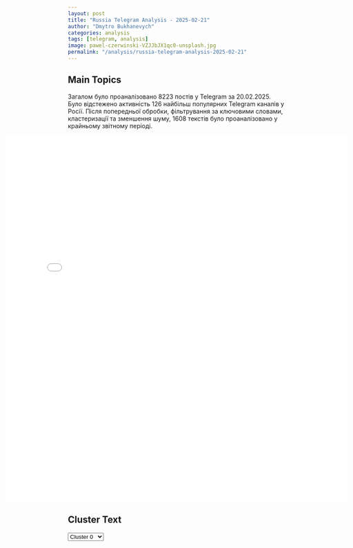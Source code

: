 ```yaml
---
layout: post
title: "Russia Telegram Analysis - 2025-02-21"
author: "Dmytro Bukhanevych"
categories: analysis
tags: [telegram, analysis]
image: pawel-czerwinski-VZJJbJX1qc0-unsplash.jpg
permalink: "/analysis/russia-telegram-analysis-2025-02-21"
---
```


<style>
    /* Adjusting iframe-container styles */
    .wide-iframe-container {
        width: calc(100% + 30vw);  /* Extending the width */
        margin-left: -15vw;       /* Negative margin to push to the left */
        overflow: hidden;         /* In case the iframe content spills over */
    }

    .wide-iframe-container iframe {
        width: 100%;  /* Making the iframe take the full width of its container */
        border: none; /* Removing any borders from the iframe */
    }

    /* Toggle mechanism */
    .hidden {
        display: none;
    }
    
    .show-content-target:checked + .show-content {
        display: block;
    }
</style>

<h2>Main Topics</h2>
<p>Загалом було проаналізовано 8223 постів у Telegram за 20.02.2025. Було відстежено активність 126 найбільш популярних Telegram каналів у Росії. Після попередньої обробки, фільтрування за ключовими словами, кластеризації та зменшення шуму, 1608 текстів було проаналізовано у крайньому звітному періоді.</p>
<!-- Embedding Main Plotly Visualization -->
<div class="wide-iframe-container">
    <iframe src="{{site.baseurl}}/visualizations/2025-02-21/fig_topics_time.html" height="850"></iframe>
</div>


<h2>Cluster Text</h2>

<!-- Dropdown to select a cluster -->
<select id="clusterSelector" onchange="displayClusterText()">
<option value="0">Cluster 0</option><option value="1">Cluster 1</option><option value="2">Cluster 2</option><option value="3">Cluster 3</option><option value="4">Cluster 4</option><option value="5">Cluster 5</option><option value="6">Cluster 6</option><option value="7">Cluster 7</option><option value="8">Cluster 8</option><option value="9">Cluster 9</option><option value="10">Cluster 10</option><option value="11">Cluster 11</option><option value="12">Cluster 12</option><option value="13">Cluster 13</option>
</select>

<!-- Display area for the selected cluster's text -->
<div id="clusterTextDisplay" class="hidden"></div>

<script type="text/javascript">
    var clusterDetails = {"0": "<b>Total Posts:</b> 184<br><b>Date:</b> 2025-02-20 01:55:09+00:00<br><b>Author:</b> radarrussiia<br><b>Link:</b> https://t.me/s/radarrussiia/19230<br><b>Subscribers:</b> 686344<br><b>Text:</b> \u0422\u0435\u043a\u0441\u0442: \u041d\u0438\u0436\u0435\u0433\u043e\u0440\u043e\u0434\u0441\u043a\u0430\u044f \u043e\u0431\u043b\u0430\u0441\u0442\u044c - \u043e\u043f\u0430\u0441\u043d\u043e\u0441\u0442\u044c \u0411\u041f\u041b\u0410 \u2757\ufe0f\u0420\u0430\u0434\u0430\u0440 \u043f\u043e \u0432\u0441\u0435\u0439 \u0420\u043e\u0441\u0441\u0438\u0438 - @radarrussiia", "1": "<b>Total Posts:</b> 1038<br><b>Date:</b> 2025-02-20 09:44:07+00:00<br><b>Author:</b> infomoscow24<br><b>Link:</b> https://t.me/s/infomoscow24/77970<br><b>Subscribers:</b> 437983<br><b>Text:</b> \u0422\u0435\u043a\u0441\u0442: \ud83d\udcac\u0420\u0435\u0439\u0442\u0438\u043d\u0433 \u0417\u0435\u043b\u0435\u043d\u0441\u043a\u043e\u0433\u043e \u043f\u0430\u0434\u0430\u0435\u0442, \u0442\u0435\u043d\u0434\u0435\u043d\u0446\u0438\u044f \u043e\u0447\u0435\u0432\u0438\u0434\u043d\u0430 \u2014 \u041f\u0435\u0441\u043a\u043e\u0432\u0415\u0449\u0451 \u0437\u0430\u044f\u0432\u043b\u0435\u043d\u0438\u044f \u043f\u0440\u0435\u0441\u0441-\u0441\u0435\u043a\u0440\u0435\u0442\u0430\u0440\u044f \u043f\u0440\u0435\u0437\u0438\u0434\u0435\u043d\u0442\u0430:\u2014 \u0420\u0438\u0442\u043e\u0440\u0438\u043a\u0430 \u0417\u0435\u043b\u0435\u043d\u0441\u043a\u043e\u0433\u043e \u0438 \u0434\u0440\u0443\u0433\u0438\u0445 \u043f\u0440\u0435\u0434\u0441\u0442\u0430\u0432\u0438\u0442\u0435\u043b\u0435\u0439 \u043a\u0438\u0435\u0432\u0441\u043a\u043e\u0433\u043e \u0440\u0435\u0436\u0438\u043c\u0430 \u043e\u0441\u0442\u0430\u0432\u043b\u044f\u0435\u0442 \u0436\u0435\u043b\u0430\u0442\u044c \u043b\u0443\u0447\u0448\u0435\u0433\u043e\u2014 \u041a\u0438\u0435\u0432 \u043f\u043e\u0437\u0432\u043e\u043b\u044f\u0435\u0442 \u0441\u0435\u0431\u0435 \u0430\u0431\u0441\u043e\u043b\u044e\u0442\u043d\u043e \u043d\u0435\u0434\u043e\u043f\u0443\u0441\u0442\u0438\u043c\u044b\u0435 \u0432\u044b\u0441\u043a\u0430\u0437\u044b\u0432\u0430\u043d\u0438\u044f \u0432 \u0430\u0434\u0440\u0435\u0441 \u0434\u0440\u0443\u0433\u0438\u0445 \u043b\u0438\u0434\u0435\u0440\u043e\u0432\u2014 \u041f\u0440\u0435\u0436\u043d\u044f\u044f \u0430\u0434\u043c\u0438\u043d\u0438\u0441\u0442\u0440\u0430\u0446\u0438\u044f \u0421\u0428\u0410 \u0445\u043e\u0442\u0435\u043b\u0430 \u0432\u043e\u0435\u0432\u0430\u0442\u044c \u0441 \u0420\u0424 \u0434\u043e \u043f\u043e\u0441\u043b\u0435\u0434\u043d\u0435\u0433\u043e \u0443\u043a\u0440\u0430\u0438\u043d\u0446\u0430 \u0438 \u0431\u044b\u043b\u0430 \u043b\u043e\u043a\u043e\u043c\u043e\u0442\u0438\u0432\u043e\u043c \u0444\u0438\u043d\u0430\u043d\u0441\u0438\u0440\u043e\u0432\u0430\u043d\u0438\u044f \u041a\u0438\u0435\u0432\u0430, \u0442\u0435\u043f\u0435\u0440\u044c \u043f\u043e\u0434\u0445\u043e\u0434 \u043f\u043e\u043c\u0435\u043d\u044f\u043b\u0441\u044f\u2014 \u041d\u0435 \u0438\u0441\u043a\u043b\u044e\u0447\u0435\u043d\u043e \u043f\u0440\u043e\u0434\u043e\u043b\u0436\u0435\u043d\u0438\u0435 \u043e\u0431\u043c\u0435\u043d\u0430 \u0437\u0430\u043a\u043b\u044e\u0447\u0435\u043d\u043d\u044b\u043c\u0438 \u043c\u0435\u0436\u0434\u0443 \u0420\u0424 \u0438 \u0421\u0428\u0410\u2014 \u0412\u043e\u0437\u043c\u043e\u0436\u043d\u0430\u044f \u043e\u0442\u043f\u0440\u0430\u0432\u043a\u0430 \u0432\u043e\u0435\u043d\u043d\u043e\u0433\u043e \u043a\u043e\u043d\u0442\u0438\u043d\u0433\u0435\u043d\u0442\u0430 \u0441\u0442\u0440\u0430\u043d \u041d\u0410\u0422\u041e \u043d\u0430 \u0423\u043a\u0440\u0430\u0438\u043d\u0443 \u0432\u044b\u0437\u044b\u0432\u0430\u0435\u0442 \u043e\u0431\u0435\u0441\u043f\u043e\u043a\u043e\u0435\u043d\u043d\u043e\u0441\u0442\u044c, \u0432\u0441\u0435 \u0437\u0430\u044f\u0432\u043b\u0435\u043d\u0438\u044f \u0432\u043d\u0438\u043c\u0430\u0442\u0435\u043b\u044c\u043d\u043e \u043e\u0442\u0441\u043b\u0435\u0436\u0438\u0432\u0430\u044e\u0442\u0441\u044f\u2014 \u0412 \u0432\u043e\u043f\u0440\u043e\u0441\u0430\u0445 \u0443\u0440\u0435\u0433\u0443\u043b\u0438\u0440\u043e\u0432\u0430\u043d\u0438\u044f \u043a\u043e\u043d\u0444\u043b\u0438\u043a\u0442\u0430 \u043d\u0430 \u0423\u043a\u0440\u0430\u0438\u043d\u0435 \u043a\u043e\u043d\u043a\u0440\u0435\u0442\u0438\u043a\u0438 \u043f\u043e\u043a\u0430 \u043c\u0430\u043b\u043e\u2014 \u0423 \u041a\u0440\u0435\u043c\u043b\u044f \u043d\u0435\u0442 \u0438\u043d\u0444\u043e\u0440\u043c\u0430\u0446\u0438\u0438 \u043e \u0432\u043e\u0437\u043c\u043e\u0436\u043d\u043e\u043c \u0432\u043e\u0437\u0432\u0440\u0430\u0449\u0435\u043d\u0438\u0438 Boeing \u043d\u0430 \u0440\u044b\u043d\u043e\u043a \u0420\u0424\ud83c\udd97 \u041f\u043e\u0434\u043f\u0438\u0441\u0430\u0442\u044c\u0441\u044f \u043d\u0430 \u041c\u043e\u0441\u043a\u0432\u0430 24", "2": "<b>Total Posts:</b> 17<br><b>Date:</b> 2025-02-20 04:50:06+00:00<br><b>Author:</b> bbbreaking<br><b>Link:</b> https://t.me/s/bbbreaking/200407<br><b>Subscribers:</b> 1880228<br><b>Text:</b> \u0422\u0435\u043a\u0441\u0442: \u2757\ufe0f\u041f\u0440\u0435\u0437\u0438\u0434\u0435\u043d\u0442 \u0421\u0428\u0410 \u0414\u043e\u043d\u0430\u043b\u044c\u0434 \u0422\u0440\u0430\u043c\u043f \u0437\u0430\u044f\u0432\u0438\u043b, \u0447\u0442\u043e \u0443\u0440\u0435\u0433\u0443\u043b\u0438\u0440\u043e\u0432\u0430\u0442\u044c \u043a\u043e\u043d\u0444\u043b\u0438\u043a\u0442 \u043d\u0430 \u0423\u043a\u0440\u0430\u0438\u043d\u0435 \u043c\u043e\u0436\u043d\u043e \u0437\u0430 \u0433\u043e\u0434, \u0432 \u043f\u0440\u043e\u0442\u0438\u0432\u043d\u043e\u043c \u0441\u043b\u0443\u0447\u0430\u0435 \u043c\u043e\u0436\u0435\u0442 \u043d\u0430\u0447\u0430\u0442\u044c\u0441\u044f \u0442\u0440\u0435\u0442\u044c\u044f \u043c\u0438\u0440\u043e\u0432\u0430\u044f \u0432\u043e\u0439\u043d\u0430", "3": "<b>Total Posts:</b> 15<br><b>Date:</b> 2025-02-20 18:11:19+00:00<br><b>Author:</b> readovkanews<br><b>Link:</b> https://t.me/s/readovkanews/93238<br><b>Subscribers:</b> 2811772<br><b>Text:</b> \u0422\u0435\u043a\u0441\u0442: \u2757\ufe0f\u0421\u0428\u0410 \u043e\u0441\u0442\u0430\u043d\u043e\u0432\u0438\u043b\u0438 \u043f\u0440\u043e\u0434\u0430\u0436\u0443 \u043e\u0440\u0443\u0436\u0438\u044f \u0423\u043a\u0440\u0430\u0438\u043d\u0435, \u0437\u0430\u044f\u0432\u0438\u043b \u0433\u043b\u0430\u0432\u0430 \u043e\u0431\u043e\u0440\u043e\u043d\u043d\u043e\u0433\u043e \u043a\u043e\u043c\u0438\u0442\u0435\u0442\u0430 \u0412\u0435\u0440\u0445\u043e\u0432\u043d\u043e\u0439 \u0420\u0430\u0434\u044b\u0413\u043b\u0430\u0432\u0430 \u043e\u0431\u043e\u0440\u043e\u043d\u043d\u043e\u0433\u043e \u043a\u043e\u043c\u0438\u0442\u0435\u0442\u0430 \u0412\u0435\u0440\u0445\u043e\u0432\u043d\u043e\u0439 \u0420\u0430\u0434\u044b \u0420\u043e\u043c\u0430\u043d \u041a\u043e\u0441\u0442\u0435\u043d\u043a\u043e \u0441\u043e\u043e\u0431\u0449\u0438\u043b, \u0447\u0442\u043e \u043e\u0441\u0442\u0430\u043d\u043e\u0432\u0438\u043b\u0438\u0441\u044c \u043f\u043e\u0441\u0442\u0430\u0432\u043a\u0438 \u043e\u0440\u0443\u0436\u0438\u044f, \u043a\u043e\u0442\u043e\u0440\u043e\u0435 \u043f\u0440\u043e\u0434\u0430\u0432\u0430\u043b\u043e\u0441\u044c \u0423\u043a\u0440\u0430\u0438\u043d\u0435 \u0438\u0437 \u0428\u0442\u0430\u0442\u043e\u0432. \u041f\u043e \u0435\u0433\u043e \u0441\u043b\u043e\u0432\u0430\u043c, \u0442\u0435 \u043a\u043e\u043c\u043f\u0430\u043d\u0438\u0438, \u043a\u043e\u0442\u043e\u0440\u044b\u0435 \u0434\u043e\u043b\u0436\u043d\u044b \u0431\u044b\u043b\u0438 \u043f\u0435\u0440\u0435\u0434\u0430\u0432\u0430\u0442\u044c \u044d\u0442\u043e \u043e\u0440\u0443\u0436\u0438\u0435, \u0441\u0435\u0439\u0447\u0430\u0441 \u0436\u0434\u0443\u0442 \u2014 \u00ab\u043d\u0435\u0442 \u0440\u0435\u0448\u0435\u043d\u0438\u044f\u00bb \u043e \u0441\u0443\u0434\u044c\u0431\u0435 \u043f\u043e\u0441\u0442\u0430\u0432\u043e\u043a.\u00ab\u0418 \u0432\u0441\u0435 \u0436\u0434\u0443\u0442, \u0431\u0443\u0434\u0435\u0442 \u043b\u0438 \u044d\u0442\u043e \u0440\u0435\u0448\u0435\u043d\u0438\u0435, \u0447\u0442\u043e\u0431 \u0445\u043e\u0442\u044f \u0431\u044b \u0437\u0430 \u0434\u0435\u043d\u044c\u0433\u0438 \u043f\u043e\u0441\u0442\u0430\u0432\u043b\u044f\u0442\u044c \u0441\u044e\u0434\u0430 \u043e\u0440\u0443\u0436\u0438\u0435\u00bb, \u2014 \u0443\u0442\u043e\u0447\u043d\u0438\u043b \u041a\u043e\u0441\u0442\u0435\u043d\u043a\u043e.\u041f\u0440\u0438 \u044d\u0442\u043e\u043c, \u043a\u0430\u043a \u043d\u0435\u043e\u0434\u043d\u043e\u043a\u0440\u0430\u0442\u043d\u043e \u0437\u0430\u044f\u0432\u043b\u044f\u043b \u0432\u0438\u0446\u0435-\u043f\u0440\u0435\u0437\u0438\u0434\u0435\u043d\u0442 \u0421\u0428\u0410 \u0414\u0436\u044d\u0439 \u0414\u0438 \u0412\u044d\u043d\u0441, \u0432\u043e\u043e\u0440\u0443\u0436\u0435\u043d\u0438\u0435, \u0432\u044b\u0434\u0435\u043b\u0435\u043d\u043d\u043e\u0435 \u0432 \u0440\u0430\u043c\u043a\u0430\u0445 \u043f\u043e\u043c\u043e\u0449\u0438 \u043f\u0440\u0435\u0436\u043d\u0438\u043c \u043f\u0440\u0435\u0437\u0438\u0434\u0435\u043d\u0442\u043e\u043c \u0410\u043c\u0435\u0440\u0438\u043a\u0438, \u043f\u0440\u043e\u0434\u043e\u043b\u0436\u0430\u0435\u0442 \u043f\u043e\u0441\u0442\u0443\u043f\u0430\u0442\u044c \u043d\u0430 \u0423\u043a\u0440\u0430\u0438\u043d\u0443.", "4": "<b>Total Posts:</b> 26<br><b>Date:</b> 2025-02-20 13:09:14+00:00<br><b>Author:</b> sheyhtamir1974<br><b>Link:</b> https://t.me/s/sheyhtamir1974/116595<br><b>Subscribers:</b> 421947<br><b>Text:</b> \u0422\u0435\u043a\u0441\u0442: \u2757\ufe0f\u0421\u0428\u0410 \u0432\u044b\u0441\u0442\u0443\u043f\u0430\u044e\u0442 \u043f\u0440\u043e\u0442\u0438\u0432  \u0438\u0441\u043f\u043e\u043b\u044c\u0437\u043e\u0432\u0430\u043d\u0438\u044f \u0444\u043e\u0440\u043c\u0443\u043b\u0438\u0440\u043e\u0432\u043a\u0438 \"\u0430\u0433\u0440\u0435\u0441\u0441\u043e\u0440\" \u0432 \u043e\u0442\u043d\u043e\u0448\u0435\u043d\u0438\u0438 \u0420\u043e\u0441\u0441\u0438\u0438 \u0432 \u043d\u043e\u0432\u043e\u043c \u043a\u043e\u043c\u043c\u044e\u043d\u0438\u043a\u0435 G7, \u2014 Financial Times \u0441\u043e \u0441\u0441\u044b\u043b\u043a\u043e\u0439 \u043d\u0430 \u0437\u0430\u043f\u0430\u0434\u043d\u044b\u0445 \u0447\u0438\u043d\u043e\u0432\u043d\u0438\u043a\u043e\u0432", "5": "<b>Total Posts:</b> 37<br><b>Date:</b> 2025-02-20 06:47:21+00:00<br><b>Author:</b> ostashkonews<br><b>Link:</b> https://t.me/s/OstashkoNews/171244<br><b>Subscribers:</b> 400984<br><b>Text:</b> \u0422\u0435\u043a\u0441\u0442: \ud83c\uddeb\ud83c\uddf2 \u0414\u0435\u0442\u0430\u043b\u0438 \u043c\u0438\u0440\u043d\u043e\u0439 \u0441\u0434\u0435\u043b\u043a\u0438: \u0421\u0428\u0410 \u043c\u043e\u0433\u0443\u0442 \u0430\u0432\u0442\u043e\u043c\u0430\u0442\u0438\u0447\u0435\u0441\u043a\u0438 \u043f\u0440\u0438\u043d\u044f\u0442\u044c \u0423\u043a\u0440\u0430\u0438\u043d\u0443 \u0432 \u041d\u0410\u0422\u041e \u0428\u0442\u0430\u0442\u044b \u0440\u0430\u0441\u0441\u043c\u0430\u0442\u0440\u0438\u0432\u0430\u044e\u0442 \u0432\u043e\u0437\u043c\u043e\u0436\u043d\u043e\u0441\u0442\u044c \u0432\u043a\u043b\u044e\u0447\u0438\u0442\u044c \u0432\u00a0\u043c\u0438\u0440\u043d\u043e\u0435 \u0441\u043e\u0433\u043b\u0430\u0448\u0435\u043d\u0438\u0435 \u043f\u043e\u00a0\u0423\u043a\u0440\u0430\u0438\u043d\u0435 \u043f\u0443\u043d\u043a\u0442 \u043e\u0431 \u0430\u0432\u0442\u043e\u043c\u0430\u0442\u0438\u0447\u0435\u0441\u043a\u043e\u043c \u043f\u0440\u0435\u0434\u043e\u0441\u0442\u0430\u0432\u043b\u0435\u043d\u0438\u0438 \u0441\u0442\u0440\u0430\u043d\u0435 \u0447\u043b\u0435\u043d\u0441\u0442\u0432\u0430 \u0432\u00a0\u041d\u0410\u0422\u041e, \u0435\u0441\u043b\u0438 \u0420\u043e\u0441\u0441\u0438\u044f \u043d\u0430\u0440\u0443\u0448\u0438\u0442 \u0443\u0441\u043b\u043e\u0432\u0438\u044f \u044d\u0442\u043e\u0433\u043e \u0434\u043e\u043a\u0443\u043c\u0435\u043d\u0442\u0430, \u043f\u0435\u0440\u0435\u0434\u0430\u0435\u0442 NBC \u0441\u043e \u0441\u0441\u044b\u043b\u043a\u043e\u0439 \u043d\u0430\u00a0\u0430\u043c\u0435\u0440\u0438\u043a\u0430\u043d\u0441\u043a\u0438\u0445 \u0447\u0438\u043d\u043e\u0432\u043d\u0438\u043a\u043e\u0432.\u041f\u043e \u0434\u0430\u043d\u043d\u044b\u043c \u0442\u0435\u043b\u0435\u043a\u0430\u043d\u0430\u043b\u0430, \u044d\u0442\u0430 \u043c\u0435\u0440\u0430 \u0440\u0430\u0441\u0441\u043c\u0430\u0442\u0440\u0438\u0432\u0430\u0435\u0442\u0441\u044f \u043a\u0430\u043a \u043e\u0434\u043d\u0430 \u0438\u0437 \u0433\u0430\u0440\u0430\u043d\u0442\u0438\u0439 \u0431\u0435\u0437\u043e\u043f\u0430\u0441\u043d\u043e\u0441\u0442\u0438 \u0434\u043b\u044f \u0423\u043a\u0440\u0430\u0438\u043d\u044b. \ud83d\udcdd \u00ab\u0422\u0430\u043a\u043e\u0435 \u043f\u043e\u043b\u043e\u0436\u0435\u043d\u0438\u0435 \u0431\u0443\u0434\u0435\u0442 \u043d\u0430\u043f\u0440\u0430\u0432\u043b\u0435\u043d\u043e \u043d\u0430 \u0440\u0435\u0448\u0435\u043d\u0438\u0435 \u043a\u043b\u044e\u0447\u0435\u0432\u043e\u0439 \u043f\u0440\u043e\u0431\u043b\u0435\u043c\u044b \u0423\u043a\u0440\u0430\u0438\u043d\u044b \u0438 \u0435\u0435 \u0441\u043e\u044e\u0437\u043d\u0438\u043a\u043e\u0432, \u043a\u043e\u0442\u043e\u0440\u044b\u0435 \u043e\u043f\u0430\u0441\u0430\u044e\u0442\u0441\u044f \u043f\u043e\u0432\u0442\u043e\u0440\u0435\u043d\u0438\u044f \u043a\u043e\u043d\u0444\u043b\u0438\u043a\u0442\u0430\u00bb, \u2013 \u0433\u043e\u0432\u043e\u0440\u0438\u0442\u0441\u044f \u0432 \u0441\u0442\u0430\u0442\u044c\u0435.\u0420\u0430\u043d\u0435\u0435 \u0432 \u0421\u0428\u0410 \u043e\u0437\u0432\u0443\u0447\u0438\u043b\u0438 \u0432\u043e\u0437\u043c\u043e\u0436\u043d\u044b\u0435 \u0443\u0441\u0442\u0443\u043f\u043a\u0438 \u0420\u043e\u0441\u0441\u0438\u0438 \u043f\u0440\u0438 \u0437\u0430\u043a\u043b\u044e\u0447\u0435\u043d\u0438\u0438 \u0441\u043e\u0433\u043b\u0430\u0448\u0435\u043d\u0438\u044f, \u043f\u0440\u0438 \u044d\u0442\u043e\u043c \u041a\u0435\u043b\u043b\u043e\u0433 \u043f\u0440\u043e\u0433\u043e\u0432\u043e\u0440\u0438\u043b\u0441\u044f, \u0447\u0442\u043e \u0430\u043c\u0435\u0440\u0438\u043a\u0430\u043d\u0446\u044b \u0433\u043e\u0442\u043e\u0432\u044f\u0442 \u041c\u043e\u0441\u043a\u0432\u0435 \u044e\u0440\u0438\u0434\u0438\u0447\u0435\u0441\u043a\u0443\u044e \u043b\u043e\u0432\u0443\u0448\u043a\u0443.\u041e\u0441\u0442\u0430\u0448\u043a\u043e! \u0412\u0430\u0436\u043d\u043e\u0435 | \u043f\u043e\u0434\u043f\u0438\u0448\u0438\u0441\u044c | #\u0432\u0430\u0436\u043d\u043e\u0435", "6": "<b>Total Posts:</b> 23<br><b>Date:</b> 2025-02-20 08:57:56+00:00<br><b>Author:</b> smestanews<br><b>Link:</b> https://t.me/s/smestanews/48760<br><b>Subscribers:</b> 498319<br><b>Text:</b> \u0422\u0435\u043a\u0441\u0442: \u26a1\ufe0fVisa \u0438 Mastercard \u043d\u0435 \u043e\u0431\u0440\u0430\u0449\u0430\u043b\u0438\u0441\u044c \u0432 \u0426\u0411 \u043f\u043e \u0432\u043e\u043f\u0440\u043e\u0441\u0443 \u0432\u043e\u0437\u0432\u0440\u0430\u0449\u0435\u043d\u0438\u044f \u0432 \u0420\u043e\u0441\u0441\u0438\u044e, \u0437\u0430\u044f\u0432\u0438\u043b\u0430 \u042d\u043b\u044c\u0432\u0438\u0440\u0430 \u041d\u0430\u0431\u0438\u0443\u043b\u043b\u0438\u043d\u0430\u0417\u0430\u044f\u0432\u043b\u0435\u043d\u0438\u044f \u0433\u043b\u0430\u0432\u044b \u0426\u0411:\ud83d\udfe2\u0413\u043e\u0432\u043e\u0440\u0438\u0442\u044c \u043e \u0432\u043e\u0437\u0432\u0440\u0430\u0449\u0435\u043d\u0438\u0438 \u0438\u043d\u043e\u0441\u0442\u0440\u0430\u043d\u043d\u044b\u0445 \u043f\u043b\u0430\u0442\u0435\u0436\u043d\u044b\u0445 \u0441\u0438\u0441\u0442\u0435\u043c \u043f\u0440\u0435\u0436\u0434\u0435\u0432\u0440\u0435\u043c\u0435\u043d\u043d\u043e;\ud83d\udfe2\u0426\u0435\u043d\u0442\u0440\u043e\u0431\u0430\u043d\u043a \u043d\u0435 \u0432\u0435\u0434\u0435\u0442 \u043f\u0435\u0440\u0435\u0433\u043e\u0432\u043e\u0440\u044b \u0441 \u0421\u0428\u0410 \u043f\u043e \u0442\u0435\u043c\u0435 \u0441\u043d\u044f\u0442\u0438\u044f \u0441\u0430\u043d\u043a\u0446\u0438\u0439 \u0441 \u0420\u043e\u0441\u0441\u0438\u0438.\u0421 \u041c\u0415\u0421\u0422\u0410 \u0421\u041e\u0411\u042b\u0422\u0418\u042f", "7": "<b>Total Posts:</b> 27<br><b>Date:</b> 2025-02-20 14:00:16+00:00<br><b>Author:</b> shot_shot<br><b>Link:</b> https://t.me/s/shot_shot/77552<br><b>Subscribers:</b> 1244822<br><b>Text:</b> \u0422\u0435\u043a\u0441\u0442: \u0421\u0428\u0410 \u0432\u043f\u0435\u0440\u0432\u044b\u0435 \u0441 \u043d\u0430\u0447\u0430\u043b\u0430 \u0421\u0412\u041e \u043e\u0442\u043a\u0430\u0437\u0430\u043b\u0438\u0441\u044c \u0441\u0442\u0430\u0442\u044c \u0441\u043e\u0430\u0432\u0442\u043e\u0440\u0430\u043c\u0438 \u043f\u0440\u043e\u0435\u043a\u0442\u0430 \u0440\u0435\u0437\u043e\u043b\u044e\u0446\u0438\u0438 \u041e\u041e\u041d \u0432 \u043f\u043e\u0434\u0434\u0435\u0440\u0436\u043a\u0443 \u0423\u043a\u0440\u0430\u0438\u043d\u044b. \u0414\u043e\u043a\u0443\u043c\u0435\u043d\u0442 \u041e\u0431\u044a\u0435\u0434\u0438\u043d\u0451\u043d\u043d\u044b\u0445 \u041d\u0430\u0446\u0438\u0439 \u043f\u0440\u0438\u0437\u044b\u0432\u0430\u0435\u0442 \u0420\u043e\u0441\u0441\u0438\u044e \u0432\u044b\u0432\u0435\u0441\u0442\u0438 \u0432\u043e\u0439\u0441\u043a\u0430 \u0441 \u0423\u043a\u0440\u0430\u0438\u043d\u044b. \u0412 \u043f\u0440\u0435\u0434\u044b\u0434\u0443\u0449\u0438\u0435 \u0433\u043e\u0434\u044b \u0428\u0442\u0430\u0442\u044b \u0432\u0441\u0435\u0433\u0434\u0430 \u0432\u044b\u0441\u0442\u0443\u043f\u0430\u043b\u0438 \u0441\u043e\u0430\u0432\u0442\u043e\u0440\u0430\u043c\u0438 \u0442\u0430\u043a\u043e\u0439 \u0440\u0435\u0437\u043e\u043b\u044e\u0446\u0438\u0438. \u0412 \u044d\u0442\u043e\u0442 \u0440\u0430\u0437 \u0441\u0440\u0435\u0434\u0438 \u0430\u0432\u0442\u043e\u0440\u043e\u0432 \u043e\u0441\u0442\u0430\u043b\u0438\u0441\u044c \u0411\u0440\u0438\u0442\u0430\u043d\u0438\u044f, \u0413\u0435\u0440\u043c\u0430\u043d\u0438\u044f, \u041a\u0430\u043d\u0430\u0434\u0430, \u0424\u0440\u0430\u043d\u0446\u0438\u044f, \u041b\u0430\u0442\u0432\u0438\u044f, \u041b\u0438\u0442\u0432\u0430, \u041f\u043e\u043b\u044c\u0448\u0430, \u042d\u0441\u0442\u043e\u043d\u0438\u044f. \u0421\u0428\u0410 \u0442\u0430\u043a\u0436\u0435 \u0432\u044b\u0441\u0442\u0443\u043f\u0430\u044e\u0442 \u043f\u0440\u043e\u0442\u0438\u0432 \u0438\u0441\u043f\u043e\u043b\u044c\u0437\u043e\u0432\u0430\u043d\u0438\u044f \u0444\u043e\u0440\u043c\u0443\u043b\u0438\u0440\u043e\u0432\u043a\u0438 \u00ab\u0430\u0433\u0440\u0435\u0441\u0441\u043e\u0440\u00bb \u0432 \u043e\u0442\u043d\u043e\u0448\u0435\u043d\u0438\u0438 \u0420\u043e\u0441\u0441\u0438\u0438 \u0432 \u043d\u043e\u0432\u043e\u043c \u043a\u043e\u043c\u043c\u044e\u043d\u0438\u043a\u0435 G7, \u0441\u043e\u043e\u0431\u0449\u0430\u0435\u0442 Financial Times.\u263a \u041f\u043e\u0434\u043f\u0438\u0441\u044b\u0432\u0430\u0439\u0441\u044f \u043d\u0430 SHOT\ud83d\ude42 \u041f\u0440\u0438\u0441\u043b\u0430\u0442\u044c \u043d\u043e\u0432\u043e\u0441\u0442\u044c", "8": "<b>Total Posts:</b> 17<br><b>Date:</b> 2025-02-20 15:41:53+00:00<br><b>Author:</b> smestanews<br><b>Link:</b> https://t.me/s/smestanews/48769<br><b>Subscribers:</b> 498319<br><b>Text:</b> \u0422\u0435\u043a\u0441\u0442: \u26a1\ufe0f\u041f\u0443\u0442\u0438\u043d \u043f\u0440\u043e\u0432\u0451\u043b \u0442\u0435\u043b\u0435\u0444\u043e\u043d\u043d\u044b\u0439 \u0440\u0430\u0437\u0433\u043e\u0432\u043e\u0440 \u0441 \u043d\u0430\u0441\u043b\u0435\u0434\u043d\u044b\u043c \u043f\u0440\u0438\u043d\u0446\u0435\u043c \u0421\u0430\u0443\u0434\u043e\u0432\u0441\u043a\u043e\u0439 \u0410\u0440\u0430\u0432\u0438\u0438, \u2014 \u041a\u0440\u0435\u043c\u043b\u044c.\u041a\u0430\u043a \u0441\u043e\u043e\u0431\u0449\u0430\u0435\u0442\u0441\u044f, \u043f\u0440\u0435\u0437\u0438\u0434\u0435\u043d\u0442 \u0420\u0424 \u043f\u043e \u0442\u0435\u043b\u0435\u0444\u043e\u043d\u0443 \u043f\u043e\u0431\u043b\u0430\u0433\u043e\u0434\u0430\u0440\u0438\u043b \u043a\u0440\u043e\u043d\u043f\u0440\u0438\u043d\u0446\u0430 \u0421\u0430\u0443\u0434\u043e\u0432\u0441\u043a\u043e\u0439 \u0410\u0440\u0430\u0432\u0438\u0438 \u0437\u0430 \u043e\u0440\u0433\u0430\u043d\u0438\u0437\u0430\u0446\u0438\u044e \u043f\u0435\u0440\u0435\u0433\u043e\u0432\u043e\u0440\u043e\u0432 \u0420\u0424 \u0438 \u0421\u0428\u0410 \u0432 \u042d\u0440-\u0420\u0438\u044f\u0434\u0435.\u041b\u0438\u0434\u0435\u0440\u044b \u0442\u0430\u043a\u0436\u0435 \u0434\u043e\u0433\u043e\u0432\u043e\u0440\u0438\u043b\u0438\u0441\u044c \u043f\u0440\u043e\u0434\u043e\u043b\u0436\u0430\u0442\u044c \u0432\u0437\u0430\u0438\u043c\u043e\u0434\u0435\u0439\u0441\u0442\u0432\u043e\u0432\u0430\u0442\u044c \u0432 \u0440\u0430\u043c\u043a\u0430\u0445 \u00ab\u041e\u041f\u0415\u041a+\u00bb, \u2014 \u043f\u043e\u0434\u0447\u0435\u0440\u043a\u043d\u0443\u043b\u0438 \u0432 \u041a\u0440\u0435\u043c\u043b\u0435.\u0421 \u041c\u0415\u0421\u0422\u0410 \u0421\u041e\u0411\u042b\u0422\u0418\u042f", "9": "<b>Total Posts:</b> 25<br><b>Date:</b> 2025-02-20 19:51:15+00:00<br><b>Author:</b> dimsmirnov175<br><b>Link:</b> https://t.me/s/dimsmirnov175/90957<br><b>Subscribers:</b> 344636<br><b>Text:</b> \u0422\u0435\u043a\u0441\u0442: \u0421\u043e\u0432\u0435\u0442\u043d\u0438\u043a \u043f\u0440\u0435\u0437\u0438\u0434\u0435\u043d\u0442\u0430 \u0421\u0428\u0410 \u043f\u043e \u043d\u0430\u0446\u0431\u0435\u0437\u043e\u043f\u0430\u0441\u043d\u043e\u0441\u0442\u0438 \u0423\u043e\u043b\u0442\u0446 \u2013 \u043e \u0441\u043d\u044f\u0442\u0438\u0438 \u0441\u0430\u043d\u043a\u0446\u0438\u0439 \u0441 \u0420\u043e\u0441\u0441\u0438\u0438: [\u041a\u043e\u043d\u0441\u0443\u043b\u044c\u0442\u0438\u0440\u043e\u0432\u0430\u043b\u0438\u0441\u044c \u043b\u0438 \u0432\u044b \u0441 \u043c\u0435\u0436\u0434\u0443\u043d\u0430\u0440\u043e\u0434\u043d\u044b\u043c\u0438 \u043f\u0430\u0440\u0442\u043d\u0435\u0440\u0430\u043c\u0438 \u0438 \u0441\u043e\u044e\u0437\u043d\u0438\u043a\u0430\u043c\u0438 \u043e \u0441\u043d\u044f\u0442\u0438\u0438 \u0441\u0430\u043d\u043a\u0446\u0438\u0439 \u0441 \u0420\u043e\u0441\u0441\u0438\u0438?] \u0412\u044b \u0437\u043d\u0430\u0435\u0442\u0435, \u043f\u0435\u0440\u0435\u0433\u043e\u0432\u043e\u0440\u044b \u0441 \u043d\u0430\u0448\u0438\u043c\u0438 \u0440\u043e\u0441\u0441\u0438\u0439\u0441\u043a\u0438\u043c\u0438 \u043a\u043e\u043b\u043b\u0435\u0433\u0430\u043c\u0438, \u0433\u043e\u0441\u0441\u0435\u043a\u0440\u0435\u0442\u0430\u0440\u044f \u0420\u0443\u0431\u0438\u043e \u0438 \u0433\u043b\u0430\u0432\u044b \u041c\u0418\u0414 \u0420\u043e\u0441\u0441\u0438\u0438 \u041b\u0430\u0432\u0440\u043e\u0432\u0430, \u0434\u0435\u0439\u0441\u0442\u0432\u0438\u0442\u0435\u043b\u044c\u043d\u043e \u0431\u044b\u043b\u0438 \u0441\u043e\u0441\u0440\u0435\u0434\u043e\u0442\u043e\u0447\u0435\u043d\u044b \u043d\u0430 \u0442\u043e\u043c, \u043a\u0430\u043a\u043e\u0432\u044b \u0446\u0435\u043b\u0438 \u043d\u0430\u0448\u0438\u0445 \u0431\u043e\u043b\u0435\u0435 \u0448\u0438\u0440\u043e\u043a\u0438\u0445 \u043e\u0442\u043d\u043e\u0448\u0435\u043d\u0438\u0439, \u043d\u043e \u043e\u0447\u0435\u0432\u0438\u0434\u043d\u043e, \u0447\u0442\u043e \u0431\u043e\u0435\u0432\u044b\u0435 \u0434\u0435\u0439\u0441\u0442\u0432\u0438\u044f \u0434\u043e\u043b\u0436\u043d\u044b \u043f\u0440\u0435\u043a\u0440\u0430\u0442\u0438\u0442\u044c\u0441\u044f, \u0447\u0442\u043e\u0431\u044b \u0434\u043e\u0441\u0442\u0438\u0447\u044c \u043b\u044e\u0431\u043e\u0439 \u0438\u0437 \u044d\u0442\u0438\u0445 \u0431\u043e\u043b\u0435\u0435 \u0441\u0432\u0435\u0442\u043b\u044b\u0445 \u0446\u0435\u043b\u0435\u0439.\u041f\u043e\u0434\u043f\u0438\u0448\u0438\u0441\u044c \u043d\u0430 \u041f\u0423\u041b N3 \u041f\u043e\u043b\u0443\u0447\u0438 \u043f\u043e\u0434\u0430\u0440\u043e\u043a \u043a 23 \u0444\u0435\u0432\u0440\u0430\u043b\u044f", "10": "<b>Total Posts:</b> 21<br><b>Date:</b> 2025-02-20 14:56:21+00:00<br><b>Author:</b> bbbreaking<br><b>Link:</b> https://t.me/s/bbbreaking/200466<br><b>Subscribers:</b> 1880228<br><b>Text:</b> \u0422\u0435\u043a\u0441\u0442: \u0423\u043a\u0440\u0430\u0438\u043d\u0441\u043a\u0438\u0435 \u0421\u041c\u0418 \u0441\u043e\u043e\u0431\u0449\u0430\u044e\u0442, \u0447\u0442\u043e \u0441\u043e\u0432\u043c\u0435\u0441\u0442\u043d\u0443\u044e \u043f\u0440\u0435\u0441\u0441-\u043a\u043e\u043d\u0444\u0435\u0440\u0435\u043d\u0446\u0438\u044e \u0417\u0435\u043b\u0435\u043d\u0441\u043a\u043e\u0433\u043e \u0438 \u0441\u043f\u0435\u0446\u043f\u0440\u0435\u0434\u0441\u0442\u0430\u0432\u0438\u0442\u0435\u043b\u044f \u0422\u0440\u0430\u043c\u043f\u0430 \u041a\u0435\u043b\u043b\u043e\u0433\u0430 \u043e\u0442\u043c\u0435\u043d\u0438\u043b\u0438. \u0421\u043e\u043e\u0431\u0449\u0430\u0435\u0442\u0441\u044f, \u0447\u0442\u043e \u0441\u0434\u0435\u043b\u0430\u043d\u043e \u044d\u0442\u043e \u043f\u043e \u043f\u0440\u043e\u0441\u044c\u0431\u0435 \u0430\u043c\u0435\u0440\u0438\u043a\u0430\u043d\u0441\u043a\u043e\u0439 \u0441\u0442\u043e\u0440\u043e\u043d\u044b.\u0420\u0430\u043d\u0435\u0435 \u0417\u0435\u043b\u0435\u043d\u0441\u043a\u0438\u0439 \u043f\u0440\u0438\u043d\u044f\u043b \u041a\u0435\u043b\u043b\u043e\u0433\u0430 \u0432 \u041a\u0438\u0435\u0432\u0435.", "11": "<b>Total Posts:</b> 39<br><b>Date:</b> 2025-02-20 21:11:24+00:00<br><b>Author:</b> solovievlive<br><b>Link:</b> https://t.me/s/SolovievLive/312302<br><b>Subscribers:</b> 1300512<br><b>Text:</b> \u0422\u0435\u043a\u0441\u0442: \ud83d\udcf8 \u0411\u043e\u043b\u0435\u0435 90 \u0443\u0434\u0430\u0440\u043d\u044b\u0445 \u0411\u041f\u041b\u0410 \u00ab\u0413\u0435\u0440\u0430\u043d\u044c\u00bb \u0438 \u00ab\u0413\u0435\u0440\u0431\u0435\u0440\u00bb \u0440\u0430\u0431\u043e\u0442\u0430\u044e\u0442 \u0432 \u0432\u043e\u0437\u0434\u0443\u0448\u043d\u043e\u043c \u043f\u0440\u043e\u0441\u0442\u0440\u0430\u043d\u0441\u0442\u0432\u0435 \u0423\u043a\u0440\u0430\u0438\u043d\u044b. \u270d \u041f\u043e\u0434\u043f\u0438\u0441\u044b\u0432\u0430\u0439\u0441\u044f \u043d\u0430 \u0421\u043e\u043b\u043e\u0432\u044c\u0451\u0432\u0430!", "12": "<b>Total Posts:</b> 16<br><b>Date:</b> 2025-02-20 13:43:20+00:00<br><b>Author:</b> treugolniklpr<br><b>Link:</b> https://t.me/s/treugolniklpr/92450<br><b>Subscribers:</b> 751488<br><b>Text:</b> \u0422\u0435\u043a\u0441\u0442: \u0417\u0430\u043f\u043e\u0440\u043e\u0436\u0441\u043a\u0430\u044f \u043e\u0431\u043b\u0430\u0441\u0442\u044c \u0420\u0424 \u041a\u0440\u0430\u0441\u043d\u043e\u0434\u0430\u0440\u0441\u043a\u0438\u0439 \u041a\u0440\u0430\u0439 \u042e\u0433 \u0420\u043e\u0441\u0442\u043e\u0432\u0441\u043a\u043e\u0439 \u043e\u0431\u043b\u0430\u0441\u0442\u0438 \u0410\u0432\u0438\u0430\u0446\u0438\u043e\u043d\u043d\u0430\u044f \u0440\u0430\u043a\u0435\u0442\u043d\u0430\u044f \u043e\u043f\u0430\u0441\u043d\u043e\u0441\u0442\u044c", "13": "<b>Total Posts:</b> 15<br><b>Date:</b> 2025-02-20 09:16:57+00:00<br><b>Author:</b> mosclive<br><b>Link:</b> https://t.me/s/mosclive/20858<br><b>Subscribers:</b> 414770<br><b>Text:</b> \u0422\u0435\u043a\u0441\u0442: \ud83d\ude97\u041a\u0438\u0442\u0430\u0439\u0441\u043a\u043e\u0435 \u0430\u0432\u0442\u043e Chery Tiggo 7 Pro \u0438\u0437 \u043a\u0430\u0440\u0448\u0435\u0440\u0438\u043d\u0433\u0430 \u0440\u0430\u0437\u043e\u0440\u0432\u0430\u043b\u043e \u043f\u043e\u043f\u043e\u043b\u0430\u043c \u0432 \u041c\u043e\u0441\u043a\u0432\u0435. \u0412\u043e\u0434\u0438\u0442\u0435\u043b\u044c \u043f\u043e\u0442\u0435\u0440\u044f\u043b \u043a\u043e\u043d\u0442\u0440\u043e\u043b\u044c \u043d\u0430\u0434 \u0430\u0432\u0442\u043e\u043c\u043e\u0431\u0438\u043b\u0435\u043c, \u0438 \u043c\u0430\u0448\u0438\u043d\u0430 \u043d\u0430\u0447\u0430\u043b\u0430 \u0441\u043a\u043e\u043b\u044c\u0437\u0438\u0442\u044c, \u0441\u0442\u043e\u043b\u043a\u043d\u0443\u0432\u0448\u0438\u0441\u044c \u0441\u043e \u0441\u0442\u043e\u043b\u0431\u043e\u043c. \u0423\u0434\u0430\u0440 \u0431\u044b\u043b \u043d\u0430\u0441\u0442\u043e\u043b\u044c\u043a\u043e \u0441\u0438\u043b\u044c\u043d\u044b\u043c, \u0447\u0442\u043e \u0430\u0432\u0442\u043e\u043c\u043e\u0431\u0438\u043b\u044c \u0440\u0430\u0437\u043e\u0440\u0432\u0430\u043b\u0441\u044f \u043f\u043e\u043f\u043e\u043b\u0430\u043c. \u0412\u043e\u0434\u0438\u0442\u0435\u043b\u044c \u0438 \u043f\u0430\u0441\u0441\u0430\u0436\u0438\u0440 \u0441\u043f\u0435\u0440\u0435\u0434\u0438 \u0447\u0443\u0434\u043e\u043c \u0432\u044b\u0436\u0438\u043b\u0438."};

    function displayClusterText() {
        var selectedLabel = document.getElementById("clusterSelector").value;
        var details = clusterDetails[selectedLabel];
        var textDiv = document.getElementById("clusterTextDisplay");
        textDiv.innerHTML = '<p>' + details + '</p>';
        textDiv.classList.remove('hidden');
    }
</script>

